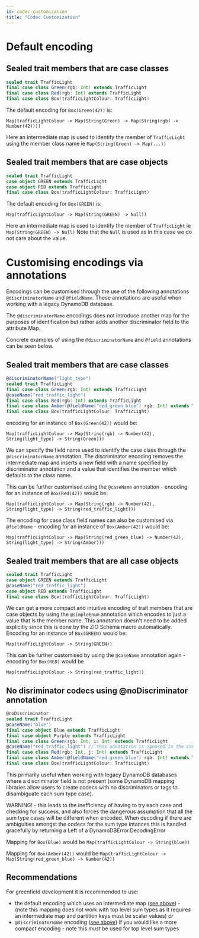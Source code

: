 ```yaml
---
id: codec-customization
title: "Codec Customization"
---
```


# Default encoding

## Sealed trait members that are case classes

```scala
sealed trait TrafficLight
final case class Green(rgb: Int) extends TrafficLight 
final case class Red(rgb: Int) extends TrafficLight
final case class Box(trafficLightColour: TrafficLight)
```

The default encoding for `Box(Green(42))` is:

`Map(trafficLightColour -> Map(String(Green) -> Map(String(rgb) -> Number(42))))`

Here an intermediate map is used to identify the member of `TrafficLight` using the member class name ie `Map(String(Green) -> Map(...))`

## Sealed trait members that are case objects

```scala
sealed trait TrafficLight
case object GREEN extends TrafficLight 
case object RED extends TrafficLight
final case class Box(trafficLightColour: TrafficLight)
```

The default encoding for `Box(GREEN)` is:

`Map(trafficLightColour -> Map(String(GREEN) -> Null))`

Here an intermediate map is used to identify the member of `TrafficLight` ie `Map(String(GREEN) -> Null)`
Note that the `Null` is used as in this case we do not care about the value.

# Customising encodings via annotations
Encodings can be customised through the use of the following annotations `@discriminatorName` and `@fieldName`.
These annotations are useful when working with a legacy DynamoDB database.

The `@discriminatorName` encodings does not introduce another map for the purposes of identification but rather adds another 
discriminator field to the attribute Map.

Concrete examples of using the `@discriminatorName` and `@field` annotations can be seen below.

## Sealed trait members that are case classes

```scala
@discriminatorName("light_type")
sealed trait TrafficLight
final case class Green(rgb: Int) extends TrafficLight
@caseName("red_traffic_light")
final case class Red(rgb: Int) extends TrafficLight
final case class Amber(@fieldName("red_green_blue") rgb: Int) extends TrafficLight
final case class Box(trafficLightColour: TrafficLight)
```

encoding for an instance of `Box(Green(42))` would be:

`Map(trafficLightColour -> Map(String(rgb) -> Number(42), String(light_type) -> String(Green)))`

We can specify the field name used to identify the case class through the `@discriminatorName` annotation. The discriminator
encoding removes the intermediate map and inserts a new field with a name specified by discriminator annotation and a
value that identifies the member which defaults to the class name.

This can be further customised using the `@caseName` annotation - encoding for an instance of `Box(Red(42))` would be:

`Map(trafficLightColour -> Map(String(rgb) -> Number(42), String(light_type) -> String(red_traffic_light)))`

The encoding for case class field names can also be customised via `@fieldName` - encoding for an instance of `Box(Amber(42))` would be:

`Map(trafficLightColour -> Map(String(red_green_blue) -> Number(42), String(light_type) -> String(Amber)))`


## Sealed trait members that are all case objects

```scala
sealed trait TrafficLight
case object GREEN extends TrafficLight 
@caseName("red_traffic_light")
case object RED extends TrafficLight
final case class Box(trafficLightColour: TrafficLight)
```

We can get a more compact and intuitive encoding of trait members that are case objects by using the `@simpleEnum`
annotation which encodes to just a value that is the member name. This annotation doesn't need to be added explicitly 
since this is done by the ZIO Schema macro automatically.
Encoding for an instance of `Box(GREEN)` would be:

`Map(trafficLightColour -> String(GREEN))`

This can be further customised by using the `@caseName` annotation again - encoding for `Box(RED)` would be

`Map(trafficLightColour -> String(red_traffic_light))`

## No disriminator codecs using @noDiscriminator annotation

```scala
@noDiscriminator
sealed trait TrafficLight
@caseName("blue")
final case object Blue extends TrafficLight
final case object Purple extends TrafficLight 
final case class Green(rgb: Int, i: Int) extends TrafficLight
@caseName("red_traffic_light") // this annotation is ignored in the context of @noDiscriminator
final case class Red(rgb: Int, j: Int) extends TrafficLight
final case class Amber(@fieldName("red_green_blue") rgb: Int) extends TrafficLight
final case class Box(trafficLightColour: TrafficLight)
```

This primarily useful when working with legacy DynamoDB databases where a discriminator field is not present (some DynamoDB mapping libraries allow users to create codecs with no discriminators or tags to disambiguate each sum type case). 

WARNING! - this leads to the inefficiency of having to try each case and checking for success, and also forces the dangerous assumption that all the sum type cases will be different when encoded. When decoding if there are ambiguities amongst the codecs for the sum type intances this is handled gracefully by returning a Left of a DynamoDBError.DecodingError

Mapping for `Box(Blue)` would be `Map(trafficLightColour -> String(blue))`

Mapping for `Box(Amber(42))` would be `Map(trafficLightColour -> Map(String(red_green_blue) -> Number(42))`

## Recommendations
For greenfield development it is recommended to use:
- the default encoding which uses an intermediate map ([see above](#default-encoding)) - (note this mapping does not work with top level sum types as it requires an intermediate map and partition keys must be scalar values) *or*
- `@discriminatorName` encoding ([see above](#customising-encodings-via-annotations)) if you would like a more compact encoding - note this *must* be used for top level sum types


